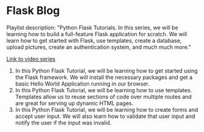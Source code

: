 # Flask Blog

Playlist description: "Python Flask Tutorials. In this series, we will be learning how to build a full-feature Flask application for scratch. We will learn how to get started with Flask, use templates, create a database, upload pictures, create an authentication system, and much much more."

[Link to video series](https://www.youtube.com/playlist?list=PL-osiE80TeTs4UjLw5MM6OjgkjFeUxCYH)

1) In this Python Flask Tutorial, we will be learning how to get started using the Flask framework. We will install the necessary packages and get a basic Hello World Application running in our browser.
2) In this Python Flask Tutorial, we will be learning how to use templates. Templates allow us to reuse sections of code over multiple routes and are great for serving up dynamic HTML pages.
3) In this Python Flask Tutorial, we will be learning how to create forms and accept user input. We will also learn how to validate that user input and notify the user if the input was invalid.